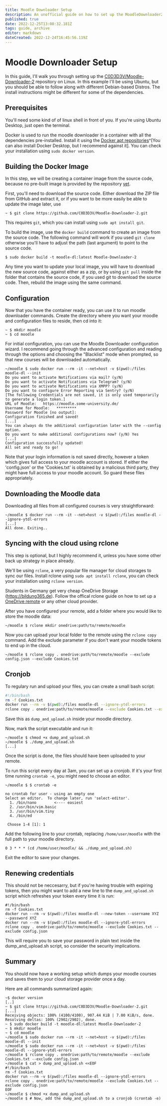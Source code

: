 ```yaml
---
title: Moodle Downloader Setup
description: An unofficial guide on how to set up the MoodleDownloader2 with Docker and a cronjob.
published: true
date: 2022-12-25T13:08:32.181Z
tags: guide, archive
editor: markdown
dateCreated: 2022-12-24T16:45:56.119Z
---
```


# Moodle Downloader Setup

In this guide, I'll walk you through setting up the [C0D3D3V/Moodle-Downloader-2](https://github.com/C0D3D3V/Moodle-Downloader-2) repository on Linux. In this example I'll be using Ubuntu, but you should be able to follow along with different Debian-based Distros. The install instructions might be different for some of the dependencies.

## Prerequisites

You'll need some kind of of linux shell in front of you. If you're using Ubuntu Desktop, just open the terminal.

Docker is used to run the moodle downloader in a container with all the dependencies pre-installed.
Install it using the [Docker apt repositories](https://docs.docker.com/engine/install/ubuntu/#install-using-the-repository)^[You can also install Docker Desktop, but I recommend against it]. You can check your installation using `sudo docker version`.

## Building the Docker Image

In this step, we will be creating a container image from the source code, because no pre-built image is provided by the repository [yet](https://github.com/C0D3D3V/Moodle-Downloader-2/issues/171).

First, you'll need to download the source code. Either download the ZIP file from GitHub and extract it, or if you want to be more easily be able to update the image later, use 
```
~ $ git clone https://github.com/C0D3D3V/Moodle-Downloader-2.git
```
This requires `git`, which you can install using `sudo apt install git`.


To build the image, use the `docker build` command to create an image from the source code. The following command will work if you used `git clone` otherwise you'll have to adjust the path (last argument) to point to the source code.

```
$ sudo docker build -t moodle-dl:latest Moodle-Downloader-2
```

Any time you want to update your local image, you will have to download the new source code, against either as a zip, or by using `git pull` inside the folder that contains the source code, if you used git to download the source code. Then, rebuild the image using the same command.

## Configuration

Now that you have the container ready, you can use it to run moodle downloader commands. Create the directory where you want your moodle and configuration files to reside, then cd into it:

```
~ $ mkdir moodle
~ $ cd moodle
```

For initial configuration, you can use the Moodle Downloader configuration wizard. I recommend going through the advanced configuration and reading through the options and choosing the "Blacklist" mode when prompted, so that new courses will be downloaded automatically.

```
~/moodle $ sudo docker run --rm -it --net=host -v $(pwd):/files moodle-dl --init
Do you want to activate Notifications via mail? (y/N) 
Do you want to activate Notifications via Telegram? (y/N) 
Do you want to activate Notifications via XMPP? (y/N) 
Do you want to configure Error Reporting via Sentry? (y/N) 
[The following Credentials are not saved, it is only used temporarily to generate a login token.]
URL of Moodle:   https://moodle.some-university.de/
Username for Moodle:   *********
Password for Moodle [no output]:   
Configuration finished and saved!
[...]
You can always do the additional configuration later with the --config option.
Do you want to make additional configurations now? (y/N) Yes
[...]
Configuration successfully updated!
All set and ready to go!
```

Note that your login information is not saved directly, however a token which gives full access to your moodle account is stored. If either the 'config.json' or the 'Cookies.txt' is obtained by a malicious third party, they might have full access to your moodle account. So guard these files appropriately.

## Downloading the Moodle data

Downloading all files from all configured courses is very straightforward:

```
~/moodle $ docker run --rm -it --net=host -v $(pwd):/files moodle-dl --ignore-ytdl-errors
[...]
All done. Exiting..
```

## Syncing with the cloud using rclone

This step is optional, but I highly recommend it, unless you have some other back up strategy in place already.

We'll be using `rclone`, a very popular file manager for cloud storages to sync our files. Install rclone using `sudo apt install rclone`, you can check your installation using `rclone version`.

Students in Germany get very cheap OneDrive Storage (https://bildung365.de). Follow the offical rclone guide on how to set up a [OneDrive remote](https://rclone.org/onedrive/) or any other cloud provider.

After you have configured your remote, add a folder where you would like to store the moodle data:

```
~/moodle $ rclone mkdir onedrive:path/to/remote/moodle
```

Now you can upload your local folder to the remote using the `rclone copy` command. Add the exclude parameter if you don't want your moodle tokens to end up in the cloud.

```
~/moodle $ rclone copy . onedrive:path/to/remote/moodle --exclude config.json --exclude Cookies.txt
```

## Cronjob

To regulary run and upload your files, you can create a small bash script:

```bash
#!/bin/bash
rm -f Cookies.txt
docker run --rm -v $(pwd):/files moodle-dl --ignore-ytdl-errors
rclone copy . onedrive:path/to/remote/moodle --exclude Cookies.txt --exclude config.json
```

Save this as `dump_and_upload.sh` inside your moodle directory.

Now, mark the script executable and run it:

```
~/moodle $ chmod +x dump_and_upload.sh
~/moodle $ ./dump_and_upload.sh
[...]
```

Once the script is done, the files should have been uploaded to your remote.

To run this script every day at 3am, you can set up a cronjob. If it's your first time running `crontab -e`, you might need to choose an editor.

```
~/moodle $ $ crontab -e

no crontab for user - using an empty one
Select an editor.  To change later, run 'select-editor'.
  1. /bin/nano        <---- easiest
  2. /usr/bin/vim.basic
  3. /usr/bin/vim.tiny
  4. /bin/ed
  
 Choose 1-4 [1]: 1
```

Add the following line to your crontab, replacing `/home/user/moodle` with the full path to your moodle directory.

```crontab
0 3 * * * (cd /home/user/moodle/ && ./dump_and_upload.sh)
```

Exit the editor to save your changes.


## Renewing credentials

This should not be neccesarry, but if you're having trouble with expiring tokens, then you might want to add a new line to the `dump_and_upload.sh` script which refreshes your token every time it is run:

```
#!/bin/bash
rm -f Cookies.txt
docker run --rm -v $(pwd):/files moodle-dl --new-token --username XYZ --password XYZ
docker run --rm -v $(pwd):/files moodle-dl --ignore-ytdl-errors
rclone copy . onedrive:path/to/remote/moodle --exclude Cookies.txt --exclude config.json
```

This will require you to save your password in plain text inside the dump_and_upload.sh script, so consider the security implications.


## Summary

You should now have a working setup which dumps your moodle courses and saves them to your cloud storage provider once a day. 

Here are all commands summarized again:

```
~$ docker version
[..]
~ $ git clone https://github.com/C0D3D3V/Moodle-Downloader-2.git
[...]
Receiving objects: 100% (4100/4100), 907.44 KiB | 7.00 KiB/s, done.
Resolving deltas: 100% (2902/2902), done.
~ $ sudo docker build -t moodle-dl:latest Moodle-Downloader-2
~ $ mkdir moodle
~ $ cd moodle
~/moodle $ sudo docker run --rm -it --net=host -v $(pwd):/files moodle-dl --init
~/moodle $ sudo docker run --rm -it --net=host -v $(pwd):/files moodle-dl --ignore-ytdl-errors
~/moodle $ rclone copy . onedrive:path/to/remote/moodle --exclude Cookies.txt --exclude config.json 
~/moodle $ cat > dump_and_upload.sh <<EOF
#!/bin/bash
rm -f Cookies.txt
docker run --rm -v $(pwd):/files moodle-dl --ignore-ytdl-errors
rclone copy . onedrive:path/to/remote/moodle --exclude Cookies.txt --exclude config.json
EOF
~/moodle $ chmod +x dump_and_upload.sh
~/moodle $ # Now, add the dump_and_upload.sh to a cronjob (crontab -e)
```